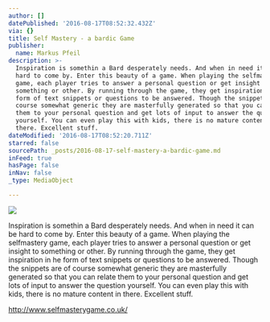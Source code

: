 ```yaml
---
author: []
datePublished: '2016-08-17T08:52:32.432Z'
via: {}
title: Self Mastery - a bardic Game
publisher:
  name: Markus Pfeil
description: >-
  Inspiration is somethin a Bard desperately needs. And when in need it can be
  hard to come by. Enter this beauty of a game. When playing the selfmastery
  game, each player tries to answer a personal question or get insight to
  something or other. By running through the game, they get inspiration in he
  form of text snippets or questions to be answered. Though the snippets are of
  course somewhat generic they are masterfully generated so that you can relate
  them to your personal question and get lots of input to answer the question
  yourself. You can even play this with kids, there is no mature content in
  there. Excellent stuff.
dateModified: '2016-08-17T08:52:20.711Z'
starred: false
sourcePath: _posts/2016-08-17-self-mastery-a-bardic-game.md
inFeed: true
hasPage: false
inNav: false
_type: MediaObject

---
```

![](https://the-grid-user-content.s3-us-west-2.amazonaws.com/2bea4e73-d10a-492a-aa9d-8b79fa4feaca.jpg)

Inspiration is somethin a Bard desperately needs. And when in need it can be hard to come by. Enter this beauty of a game. When playing the selfmastery game, each player tries to answer a personal question or get insight to something or other. By running through the game, they get inspiration in he form of text snippets or questions to be answered. Though the snippets are of course somewhat generic they are masterfully generated so that you can relate them to your personal question and get lots of input to answer the question yourself. You can even play this with kids, there is no mature content in there. Excellent stuff.

http://www.selfmasterygame.co.uk/